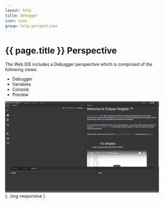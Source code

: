 ```yaml
---
layout: help
title: Debugger
icon: none
group: help-perspectives
---
```


{{ page.title }} Perspective
===

The Web IDE includes a Debugger perspective which is comprised of the following views:
* Debugger
* Variables
* Console
* Preview 

![Debugger Perspective](images/ide_perspective_debugger.png){: .img-responsive }
